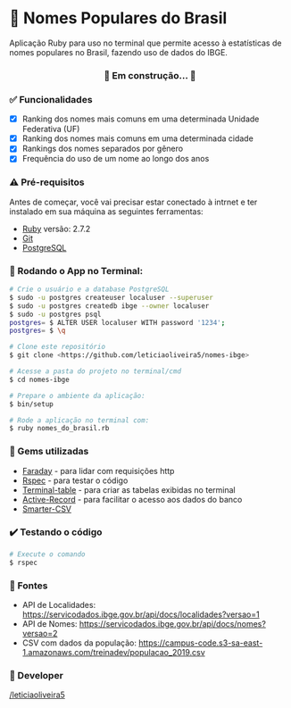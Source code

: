 # :memo: Nomes Populares do Brasil
Aplicação Ruby para uso no terminal que permite acesso à estatísticas de nomes populares no Brasil, fazendo uso de dados do IBGE.

<h3 align="center"> 
	🚧  Em construção...  🚧
</h3>

### :white_check_mark: Funcionalidades

- [x] Ranking dos nomes mais comuns em uma determinada Unidade Federativa (UF)
- [x] Ranking dos nomes mais comuns em uma determinada cidade
- [x] Rankings dos nomes separados por gênero
- [x] Frequência do uso de um nome ao longo dos anos

### :warning: Pré-requisitos

Antes de começar, você vai precisar estar conectado à intrnet e ter instalado em sua máquina as seguintes ferramentas: 

- [Ruby](https://www.ruby-lang.org/pt/documentation/installation/) versão: 2.7.2
- [Git](https://git-scm.com) 
- [PostgreSQL](https://www.postgresql.org/)

### 🎲 Rodando o App no Terminal:

```bash
# Crie o usuário e a database PostgreSQL
$ sudo -u postgres createuser localuser --superuser
$ sudo -u postgres createdb ibge --owner localuser
$ sudo -u postgres psql
postgres= $ ALTER USER localuser WITH password '1234';
postgres= $ \q

# Clone este repositório
$ git clone <https://github.com/leticiaoliveira5/nomes-ibge>

# Acesse a pasta do projeto no terminal/cmd
$ cd nomes-ibge

# Prepare o ambiente da aplicação:
$ bin/setup

# Rode a aplicação no terminal com:
$ ruby nomes_do_brasil.rb

```

### :gem: Gems utilizadas

- [Faraday](https://rubygems.org/gems/faraday?locale=pt-BR) - para lidar com requisições http
- [Rspec](https://rubygems.org/gems/rspec?locale=pt-BR) - para testar o código
- [Terminal-table](https://rubygems.org/gems/terminal-table/) - para criar as tabelas exibidas no terminal
- [Active-Record](https://rubygems.org/gems/activerecord/versions/4.2.6?locale=pt-BR) - para facilitar o acesso aos dados do banco
- [Smarter-CSV](smarter_csv)

### :heavy_check_mark: Testando o código
```bash
# Execute o comando
$ rspec
```
### :satellite: Fontes

- API de Localidades: https://servicodados.ibge.gov.br/api/docs/localidades?versao=1
- API de Nomes: https://servicodados.ibge.gov.br/api/docs/nomes?versao=2
- CSV com dados da população: https://campus-code.s3-sa-east-1.amazonaws.com/treinadev/populacao_2019.csv

### :tada: Developer

[/leticiaoliveira5](https://github.com/leticiaoliveira5)